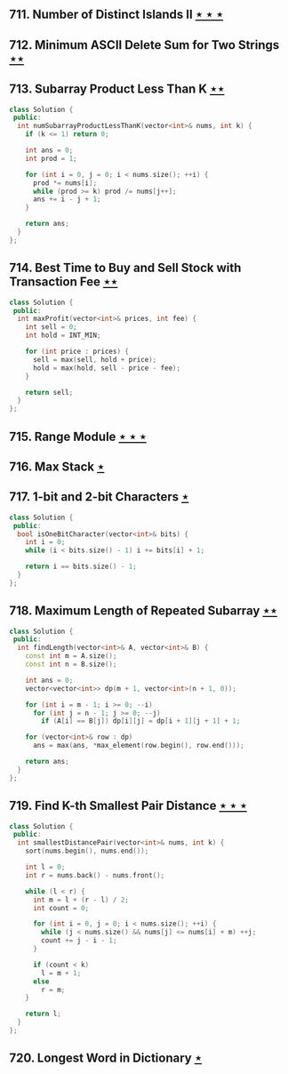 ## 711. Number of Distinct Islands II [$\star\star\star$](https://leetcode.com/problems/number-of-distinct-islands-ii)

## 712. Minimum ASCII Delete Sum for Two Strings [$\star\star$](https://leetcode.com/problems/minimum-ascii-delete-sum-for-two-strings)

## 713. Subarray Product Less Than K [$\star\star$](https://leetcode.com/problems/subarray-product-less-than-k)

```cpp
class Solution {
 public:
  int numSubarrayProductLessThanK(vector<int>& nums, int k) {
    if (k <= 1) return 0;

    int ans = 0;
    int prod = 1;

    for (int i = 0, j = 0; i < nums.size(); ++i) {
      prod *= nums[i];
      while (prod >= k) prod /= nums[j++];
      ans += i - j + 1;
    }

    return ans;
  }
};
```

## 714. Best Time to Buy and Sell Stock with Transaction Fee [$\star\star$](https://leetcode.com/problems/best-time-to-buy-and-sell-stock-with-transaction-fee)

```cpp
class Solution {
 public:
  int maxProfit(vector<int>& prices, int fee) {
    int sell = 0;
    int hold = INT_MIN;

    for (int price : prices) {
      sell = max(sell, hold + price);
      hold = max(hold, sell - price - fee);
    }

    return sell;
  }
};
```

## 715. Range Module [$\star\star\star$](https://leetcode.com/problems/range-module)

## 716. Max Stack [$\star$](https://leetcode.com/problems/max-stack)

## 717. 1-bit and 2-bit Characters [$\star$](https://leetcode.com/problems/1-bit-and-2-bit-characters)

```cpp
class Solution {
 public:
  bool isOneBitCharacter(vector<int>& bits) {
    int i = 0;
    while (i < bits.size() - 1) i += bits[i] + 1;

    return i == bits.size() - 1;
  }
};
```

## 718. Maximum Length of Repeated Subarray [$\star\star$](https://leetcode.com/problems/maximum-length-of-repeated-subarray)

```cpp
class Solution {
 public:
  int findLength(vector<int>& A, vector<int>& B) {
    const int m = A.size();
    const int n = B.size();

    int ans = 0;
    vector<vector<int>> dp(m + 1, vector<int>(n + 1, 0));

    for (int i = m - 1; i >= 0; --i)
      for (int j = n - 1; j >= 0; --j)
        if (A[i] == B[j]) dp[i][j] = dp[i + 1][j + 1] + 1;

    for (vector<int>& row : dp)
      ans = max(ans, *max_element(row.begin(), row.end()));

    return ans;
  }
};
```

## 719. Find K-th Smallest Pair Distance [$\star\star\star$](https://leetcode.com/problems/find-k-th-smallest-pair-distance)

```cpp
class Solution {
 public:
  int smallestDistancePair(vector<int>& nums, int k) {
    sort(nums.begin(), nums.end());

    int l = 0;
    int r = nums.back() - nums.front();

    while (l < r) {
      int m = l + (r - l) / 2;
      int count = 0;

      for (int i = 0, j = 0; i < nums.size(); ++i) {
        while (j < nums.size() && nums[j] <= nums[i] + m) ++j;
        count += j - i - 1;
      }

      if (count < k)
        l = m + 1;
      else
        r = m;
    }

    return l;
  }
};
```

## 720. Longest Word in Dictionary [$\star$](https://leetcode.com/problems/longest-word-in-dictionary)
